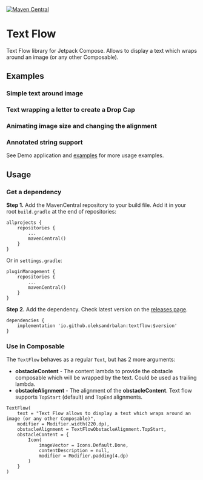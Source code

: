[![Maven Central](https://img.shields.io/maven-central/v/io.github.oleksandrbalan/textflow.svg?label=Maven%20Central)](https://search.maven.org/artifact/io.github.oleksandrbalan/textflow)

# Text Flow

Text Flow library for Jetpack Compose.
Allows to display a text which wraps around an image (or any other Composable).

## Examples

### Simple text around image

### Text wrapping a letter to create a Drop Cap

### Animating image size and changing the alignment

### Annotated string support

See Demo application and [examples](demo/src/main/kotlin/eu/wewox/textflow/screens) for more usage examples.

## Usage

### Get a dependency

**Step 1.** Add the MavenCentral repository to your build file.
Add it in your root `build.gradle` at the end of repositories:
```
allprojects {
    repositories {
        ...
        mavenCentral()
    }
}
```

Or in `settings.gradle`:
```
pluginManagement {
    repositories {
        ...
        mavenCentral()
    }
}
```

**Step 2.** Add the dependency.
Check latest version on the [releases page](https://github.com/oleksandrbalan/textflow/releases).
```
dependencies {
    implementation 'io.github.oleksandrbalan:textflow:$version'
}
```

### Use in Composable

The `TextFlow` behaves as a regular `Text`, but has 2 more arguments:
* **obstacleContent** - The content lambda to provide the obstacle composable which will be wrapped by the text. Could be used as trailing lambda.
* **obstacleAlignment** - The alignment of the **obstacleContent**. Text flow supports `TopStart` (default) and `TopEnd` alignments.

```
TextFlow(
    text = "Text Flow allows to display a text which wraps around an image (or any other Composable)",
    modifier = Modifier.width(220.dp),
    obstacleAlignment = TextFlowObstacleAlignment.TopStart,
    obstacleContent = {
        Icon(
            imageVector = Icons.Default.Done,
            contentDescription = null,
            modifier = Modifier.padding(4.dp)
        )
    }
)
```
